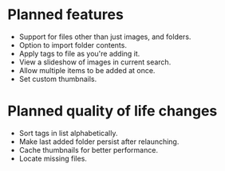 # Planned features
- Support for files other than just images, and folders.
- Option to import folder contents.
- Apply tags to file as you're adding it.
- View a slideshow of images in current search.
- Allow multiple items to be added at once.
- Set custom thumbnails.

# Planned quality of life changes
- Sort tags in list alphabetically.
- Make last added folder persist after relaunching.
- Cache thumbnails for better performance.
- Locate missing files.

